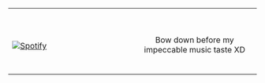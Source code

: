 <table width="100%"> 
  <tr>
  <td width="50%">
      
&nbsp; <br> [![Spotify](https://novatorem-aohw1au2n.vercel.app/api/spotify)](https://open.spotify.com/user/bqg2fqt514u55cydgtspw2rex)

  </td>
  <td width="50%">

<br><p align="center">Bow down before my impeccable music taste XD<br><br>
  </p>
  </td>
</table>
